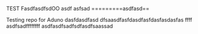 TEST FasdfasdfsdOO asdf asfsad 
=========asdfasd==

Testing repo for Aduno
dasfdasdfasd
dfsaasdfasfdasdfasfdasfasdasfas
ffff
asdfsadffffffff
asdfasdfsadfsdfasdfsaassad
